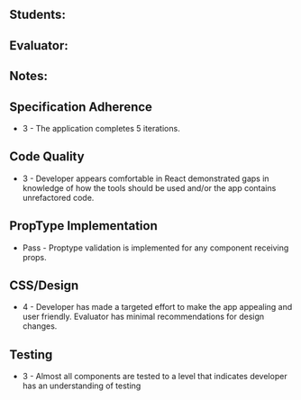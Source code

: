 ## Students:
## Evaluator:
## Notes:

## Specification Adherence

- 3 - The application completes 5 iterations.

## Code Quality

- 3 - Developer appears comfortable in React demonstrated gaps in knowledge of how the tools should be used and/or the app contains unrefactored code.


## PropType Implementation

- Pass - Proptype validation is implemented for any component receiving props.

## CSS/Design

- 4 - Developer has made a targeted effort to make the app appealing and user friendly. Evaluator has minimal recommendations for design changes.

## Testing

- 3 - Almost all components are tested to a level that indicates developer has an understanding of testing
